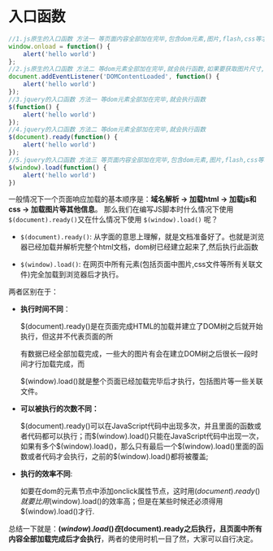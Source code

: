 # 入口函数

```js
//1.js原生的入口函数 方法一 等页面内容全部加在完毕,包含dom元素,图片,flash,css等才会执行函数
window.onload = function() {
    alert('hello world')
};
//2.js原生的入口函数 方法二 等dom元素全部加在完毕,就会执行函数,如果要获取图片尺寸,一般用onload
document.addEventListener('DOMContentLoaded', function() {
    alert('hello world')
});
//3.jquery的入口函数 方法一 等dom元素全部加在完毕,就会执行函数
$(function() {
    alert('hello world')
});
//4.jquery的入口函数 方法二 等dom元素全部加在完毕,就会执行函数
$(document).ready(function() {
    alert('hello world')
});
//5.jquery的入口函数 方法三 等页面内容全部加在完毕,包含dom元素,图片,flash,css等才会执行函数
$(window).load(function() {
    alert('hello world')
})
```

一般情况下一个页面响应加载的基本顺序是：**域名解析 -> 加载html -> 加载js和css -> 加载图片等其他信息**。
那么我们在编写JS脚本时什么情况下使用`$(document).ready()`又在什么情况下使用 `$(window).load()` 呢？

- `$(document).ready()`: 从字面的意思上理解，就是文档准备好了。也就是浏览器已经加载并解析完整个html文档，dom树已经建立起来了,然后执行此函数

- `$(window).load()`: 在网页中所有元素(包括页面中图片,css文件等所有关联文件)完全加载到浏览器后才执行。

两者区别在于：

- **执行时间不同**： 

  $(document).ready()是在页面完成HTML的加载并建立了DOM树之后就开始执行，但这并不代表页面的所

  有数据已经全部加载完成，一些大的图片有会在建立DOM树之后很长一段时间才行加载完成，而

  $(window).load()就是整个页面已经加载完毕后才执行，包括图片等一些关联文件。

- **可以被执行的次数不同：**

  \$(document).ready()可以在JavaScript代码中出现多次，并且里面的函数或者代码都可以执行；而\$(window).load()只能在JavaScript代码中出现一次，如果有多个\$(window).load()，那么只有最后一个\$(window).load()里面的函数或者代码才会执行，之前的\$(window).load()都将被覆盖;

- **执行的效率不同**:
  
  如要在dom的元素节点中添加onclick属性节点，这时用$(document).ready()就要比用$(window).load()的效率高；但是在某些时候还必须得用$(window).load()才行.

总结一下就是：**$(window).load()在$(document).ready之后执行，且页面中所有内容全部加载完成后才会执行**，两者的使用时机一目了然，大家可以自行决定。

